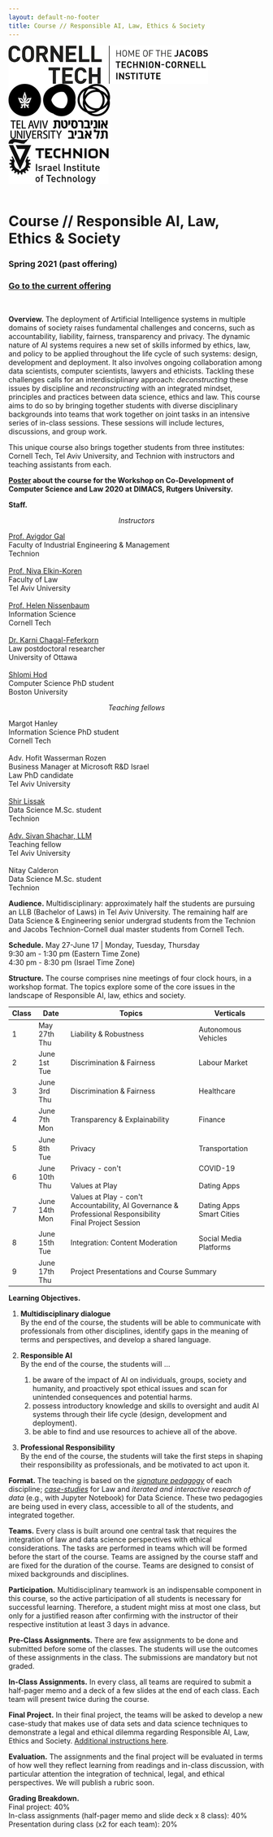 ```yaml
---
layout: default-no-footer
title: Course // Responsible AI, Law, Ethics & Society
---
```


<img src="/assets/img/Cornell-Tech.png" style="display: block;" />

<img src="/assets/img/Tel-Aviv-University.png" style="display: block;" />

<img src="/assets/img/Technion.png" style="display: block;" />

<div style="clear:both"></div><br />

# Course // Responsible AI, Law, Ethics & Society

### Spring 2021 (past offering)

### [Go to the current offering](/)

<br />

**Overview.** The deployment of Artificial Intelligence systems in multiple domains of society raises fundamental challenges and concerns, such as accountability, liability, fairness, transparency and privacy. The dynamic nature of AI systems requires a new set of skills informed by ethics, law, and policy to be applied throughout the life cycle of such systems: design, development and deployment. It also involves ongoing collaboration among data scientists, computer scientists, lawyers and ethicists. Tackling these challenges calls for an interdisciplinary approach: *deconstructing* these issues by discipline and *reconstructing* with an integrated mindset, principles and practices between data science, ethics and law. This course aims to do so by bringing together students with diverse disciplinary backgrounds into teams that work together on joint tasks in an intensive series of in-class sessions. These sessions will include lectures, discussions, and group work. 

This unique course also brings together students from three institutes: Cornell Tech, Tel Aviv University, and Technion with instructors and teaching assistants from each.


**[Poster](assets/poster.pdf) about the course for the Workshop on Co-Development of Computer Science and Law 2020 at DIMACS, Rutgers University.**

**Staff.**

<div style="text-align: center;"><em>Instructors</em></div>

<a href="https://agp.iem.technion.ac.il/avigal/">Prof. Avigdor Gal</a>  
Faculty of Industrial Engineering &amp; Management  
Technion
<br/><br/>
<a href="https://en-law.tau.ac.il/profile/elkiniva">Prof. Niva Elkin-Koren</a>  
Faculty of Law  
Tel Aviv University
<br/><br/>
<a href="https://nissenbaum.tech.cornell.edu/">Prof. Helen Nissenbaum</a>  
Information Science  
Cornell Tech
<br/><br/>
<a href="https://uottawa.academia.edu/KarniChagalFeferkorn">Dr. Karni Chagal-Feferkorn</a>  
Law postdoctoral researcher  
University of Ottawa
<br/><br/>
<a href="https://shlomi.hod.xyz/">Shlomi Hod</a>  
Computer Science PhD student  
Boston University

<div style="text-align: center;"><em>Teaching fellows</em></div>

Margot Hanley  
Information Science PhD student  
Cornell Tech 
<br/><br/>
Adv. Hofit Wasserman Rozen  
Business Manager at Microsoft R&D Israel  
Law PhD candidate  
Tel Aviv University
<br/><br/>
<a href="https://www.linkedin.com/in/shir-lissak-012174166/">Shir Lissak</a>  
Data Science M.Sc. student  
Technion
<br/><br/>
<a href="https://www.linkedin.com/in/sivan-shachar-1389801ba/
">Adv. Sivan Shachar, LLM</a>  
Teaching fellow  
Tel Aviv University
<br/><br/>
Nitay Calderon  
Data Science M.Sc. student  
Technion

**Audience.** Multidisciplinary: approximately half the students are pursuing an LLB (Bachelor of Laws) in Tel Aviv University. The remaining half are Data Science & Engineering senior undergrad students from the Technion and Jacobs Technion-Cornell dual master students from Cornell Tech.

**Schedule.**
May 27-June 17 | Monday, Tuesday, Thursday    
9:30 am - 1:30 pm (Eastern Time Zone)  
4:30 pm - 8:30 pm (Israel Time Zone)  

**Structure.** The course comprises nine meetings of four clock hours, in a workshop format. The topics explore some of the core issues in the landscape of Responsible AI, law, ethics and society. 


<table class="tg">
<thead>
  <tr>
    <th class="tg-0pky">Class</th>
    <th class="tg-0pky">Date</th>
    <th class="tg-0pky">Topics</th>
    <th class="tg-0pky">Verticals</th>
  </tr>
</thead>
<tbody>
  <tr>
    <td class="tg-0pky">1</td>
    <td class="tg-0pky">May 27th<br />Thu</td>
    <td class="tg-0pky">Liability &amp; Robustness</td>
    <td class="tg-0pky">Autonomous Vehicles </td>
  </tr>
  <tr>
    <td class="tg-0pky">2</td>
    <td class="tg-0pky">June 1st<br />Tue</td>
    <td class="tg-0pky">Discrimination &amp; Fairness </td>
    <td class="tg-0pky">Labour Market</td>
  </tr>
  <tr>
    <td class="tg-0pky">3</td>
    <td class="tg-0pky">June 3rd<br />Thu</td>
	<td class="tg-0pky">Discrimination &amp; Fairness</td>
    <td class="tg-0pky">Healthcare</td>

  </tr>
  <tr>
    <td class="tg-0pky">4</td>
    <td class="tg-0pky">June 7th<br />Mon</td>
    <td class="tg-0pky">Transparency & Explainability </td>
    <td class="tg-0pky">Finance</td>
  </tr>
  <tr>
    <td class="tg-0pky">5</td>
    <td class="tg-0pky">June 8th<br />Tue</td>
    <td class="tg-0pky">Privacy</td>
    <td class="tg-0pky">Transportation</td>
  </tr>
  <tr>
    <td class="tg-0pky">6</td>
    <td class="tg-0pky">June 10th<br />Thu</td>
    <td class="tg-0pky">Privacy - con't<br /><br />Values at Play</td>
    <td class="tg-0pky">COVID-19<br /><br />Dating Apps</td>
  </tr>
  <tr>
    <td class="tg-0pky">7</td>
    <td class="tg-0pky">June 14th<br />Mon</td>
    <td class="tg-0pky">Values at Play - con't<br />Accountability, AI Governance &amp; Professional     Responsibility<br />Final Project Session</td>    
    <td class="tg-0pky">Dating Apps<br />Smart Cities<br /></td>
  </tr>
  <tr>
    <td class="tg-0pky">8</td>
    <td class="tg-0pky">June 15th<br />Tue</td>    
    <td class="tg-0pky">Integration: Content Moderation </td>
    <td class="tg-0pky">Social Media Platforms</td>

  </tr>
  <tr>
    <td class="tg-0pky">9</td>
    <td class="tg-0pky">June 17th<br />Thu</td>
    <td class="tg-0pky" colspan="2">Project Presentations and Course Summary</td>

  </tr>
</tbody>
</table>

**Learning Objectives.** 

1. **Multidisciplinary dialogue**  
By the end of the course, the students will be able to communicate with professionals from other disciplines, identify gaps in the meaning of terms and perspectives, and develop a shared language.
   
1. **Responsible AI**  
By the end of the course, the students will …
   1. be aware of the impact of AI on individuals, groups, society and humanity, and proactively spot ethical issues and scan for unintended consequences and potential harms.
   1. possess introductory knowledge and skills to oversight and audit AI systems through their life cycle (design, development and deployment).
   1. be able to find and use resources to achieve all of the above.
1. **Professional Responsibility**  
By the end of the course, the students will take the first steps in shaping their responsibility as professionals, and be motivated to act upon it.

**Format.** The teaching is based on the [*signature pedagogy*](https://wiki.ubc.ca/Signature_Pedagogies) of each discipline; [*case-studies*](https://casestudies.law.harvard.edu/the-case-study-teaching-method/) for Law and *iterated and interactive research of data* (e.g., with Jupyter Notebook) for Data Science. These two pedagogies are being used in every class, accessible to all of the students, and integrated together.

**Teams.** Every class is built around one central task that requires the integration of law and data science perspectives with ethical considerations. The tasks are performed in teams which will be formed before the start of the course. Teams are assigned by the course staff and are fixed for the duration of the course. Teams are designed to consist of mixed backgrounds and disciplines.

**Participation.** Multidisciplinary teamwork is an indispensable component in this course, so the active participation of all students is necessary for successful learning. Therefore, a student might miss at most one class, but only for a justified reason after confirming with the instructor of their respective institution at least 3 days in advance. 

**Pre-Class Assignments.** There are few assignments to be done and submitted before some of the classes. The students will use the outcomes of these assignments in the class. The submissions are mandatory but not graded. 

**In-Class Assignments.** In every class, all teams are required to submit a half-pager memo and a deck of a few slides at the end of each class. Each team will present twice during the course.

**Final Project.** In their final project, the teams will be asked to develop a new case-study that makes use of data sets and data science techniques to demonstrate a legal and ethical dilemma regarding Responsible AI, Law, Ethics and Society. [Additional instructions here](https://learn.responsibly.ai/final-project.html).

**Evaluation.** The assignments and the final project will be evaluated in terms of how well they reflect learning from readings and in-class discussion, with particular attention the integration of technical, legal, and ethical perspectives. We will publish a rubric soon.

**Grading Breakdown.**  
Final project: 40%  
In-class assignments (half-pager memo and slide deck x 8 class): 40%  
Presentation during class (x2 for each team): 20%  






